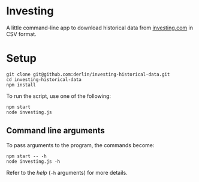 # Investing

A little command-line app to download historical data from [investing.com](http://www.investing.com/) in CSV format.

# Setup

```
git clone git@github.com:derlin/investing-historical-data.git
cd investing-historical-data
npm install
```

To run the script,  use one of the following:
```
npm start
node investing.js
``` 


## Command line arguments

To pass arguments to the program, the commands become:
```
npm start -- -h
node investing.js -h
``` 

Refer to the _help_ (`-h` arguments) for more details.
